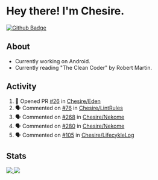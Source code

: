 # Hey there! I'm Chesire.

[![Github Badge](https://img.shields.io/badge/-Github-000?style=flat-square&logo=Github&logoColor=white&link=https://github.com/chesire)](https://github.com/chesire)

## About
<!-- Uses https://github.com/Chesire/natemoo-re -->
* Currently working on Android.
* Currently reading "The Clean Coder" by Robert Martin.
<!--
* Currently listening to: 
<a href="https://natemoo-re-iirbxe7wf.vercel.app/now-playing?open">
    <img src="https://natemoo-re-iirbxe7wf.vercel.app/now-playing" width="256" height="64" alt="Now Playing">
</a>  
-->

## Activity
<!-- Uses https://github.com/jamesgeorge007/github-activity-readme -->
<!--START_SECTION:activity-->
1. 💪 Opened PR [#26](https://github.com//Chesire/Eden/pull/26) in [Chesire/Eden](https://github.com//Chesire/Eden)
2. 🗣 Commented on [#76](https://github.com//Chesire/LintRules/issues/76) in [Chesire/LintRules](https://github.com//Chesire/LintRules)
3. 🗣 Commented on [#268](https://github.com//Chesire/Nekome/issues/268) in [Chesire/Nekome](https://github.com//Chesire/Nekome)
4. 🗣 Commented on [#280](https://github.com//Chesire/Nekome/issues/280) in [Chesire/Nekome](https://github.com//Chesire/Nekome)
5. 🗣 Commented on [#105](https://github.com//Chesire/LifecykleLog/issues/105) in [Chesire/LifecykleLog](https://github.com//Chesire/LifecykleLog)
<!--END_SECTION:activity-->

## Stats
<a href="https://github-readme-stats.vercel.app/api/top-langs/?username=chesire&theme=tokyonight">
    <img src="https://github-readme-stats.vercel.app/api/top-langs/?username=chesire&layout=compact&theme=tokyonight" >
</a>
<a href="https://github-readme-stats.vercel.app/api?username=chesire&show_icons=true&theme=tokyonight">
    <img src="https://github-readme-stats.vercel.app/api?username=chesire&show_icons=true&theme=tokyonight" >
</a>  

